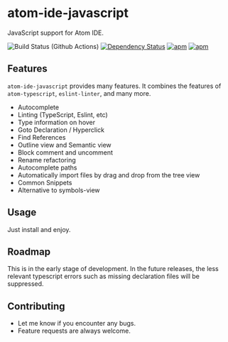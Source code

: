 # atom-ide-javascript

JavaScript support for Atom IDE.

![Build Status (Github Actions)](https://github.com/atom-ide-community/atom-ide-javascript/workflows/CI/badge.svg)
[![Dependency Status](https://david-dm.org/atom-ide-community/atom-ide-javascript.svg)](https://david-dm.org/atom-ide-community/atom-ide-javascript)
[![apm](https://img.shields.io/apm/dm/atom-ide-javascript.svg)](https://github.com/atom-ide-community/atom-ide-javascript)
[![apm](https://img.shields.io/apm/v/atom-ide-javascript.svg)](https://github.com/atom-ide-community/atom-ide-javascript)

## Features
`atom-ide-javascript` provides many features. It combines the features of `atom-typescript`, `eslint-linter`, and many more.

- Autocomplete
- Linting (TypeScript, Eslint, etc)
- Type information on hover
- Goto Declaration / Hyperclick
- Find References
- Outline view and Semantic view
- Block comment and uncomment
- Rename refactoring
- Autocomplete paths
- Automatically import files by drag and drop from the tree view
- Common Snippets
- Alternative to symbols-view

## Usage
Just install and enjoy.

## Roadmap
This is in the early stage of development. In the future releases, the less relevant typescript errors such as missing declaration files will be suppressed.

## Contributing
- Let me know if you encounter any bugs.
- Feature requests are always welcome.
